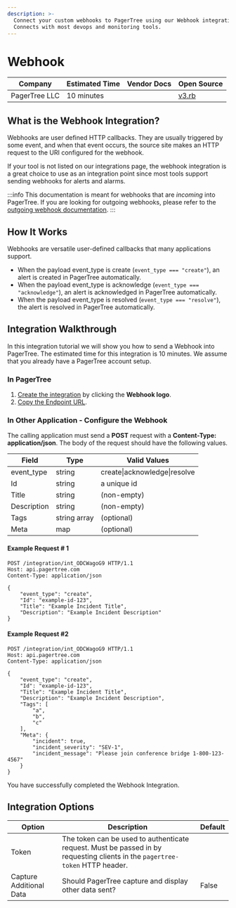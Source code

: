 ```yaml
---
description: >-
  Connect your custom webhooks to PagerTree using our Webhook integration.
  Connects with most devops and monitoring tools.
---
```


# Webhook

| Company       | Estimated Time | Vendor Docs | Open Source                                                                                                                |
| ------------- | -------------- | ----------- | -------------------------------------------------------------------------------------------------------------------------- |
| PagerTree LLC | 10 minutes     |             | [v3.rb](https://github.com/PagerTree/pager\_tree-integrations/blob/main/app/models/pager\_tree/integrations/webhook/v3.rb) |

## What is the Webhook Integration?

Webhooks are user defined HTTP callbacks. They are usually triggered by some event, and when that event occurs, the source site makes an HTTP request to the URI configured for the webhook.

If your tool is not listed on our integrations page, the webhook integration is a great choice to use as an integration point since most tools support sending webhooks for alerts and alarms.

:::info
This documentation is meant for webhooks that are _incoming_ into PagerTree. If you are looking for outgoing webhooks, please refer to the [outgoing webhook documentation](outgoing-webhook.md).
:::

## How It Works

Webhooks are versatile user-defined callbacks that many applications support.

* When the payload event\_type is create (`event_type === "create"`), an alert is created in PagerTree automatically.
* When the payload event\_type is acknowledge (`event_type === "acknowledge"`), an alert is acknowledged in PagerTree automatically.
* When the payload event\_type is resolved (`event_type === "resolve"`), the alert is resolved in PagerTree automatically.

## Integration Walkthrough

In this integration tutorial we will show you how to send a Webhook into PagerTree. The estimated time for this integration is 10 minutes. We assume that you already have a PagerTree account setup.

### In PagerTree

1. [Create the integration](introduction.md#create-an-integration) by clicking the **Webhook logo**.
2. [Copy the Endpoint URL](introduction.md#copy-the-endpoint-url).

### In Other Application - Configure the Webhook

The calling application must send a **POST** request with a **Content-Type: application/json**. The body of the request should have the following values.

| Field       | Type         | Valid Values                 |
| ----------- | ------------ | ---------------------------- |
| event\_type | string       | create\|acknowledge\|resolve |
| Id          | string       | a unique id                  |
| Title       | string       | (non-empty)                  |
| Description | string       | (non-empty)                  |
| Tags        | string array | (optional)                   |
| Meta        | map          | (optional)                   |

#### Example Request # 1

```
POST /integration/int_ODCWagoG9 HTTP/1.1
Host: api.pagertree.com
Content-Type: application/json

{
	"event_type": "create",
	"Id": "example-id-123",
	"Title": "Example Incident Title",
	"Description": "Example Incident Description"
}
```

#### Example Request #2

```
POST /integration/int_ODCWagoG9 HTTP/1.1
Host: api.pagertree.com
Content-Type: application/json

{
	"event_type": "create",
	"Id": "example-id-123",
	"Title": "Example Incident Title",
	"Description": "Example Incident Description",
	"Tags": [
		"a",
		"b",
		"c"
	],
	"Meta": {
		"incident": true,
		"incident_severity": "SEV-1",
		"incident_message": "Please join conference bridge 1-800-123-4567"
	}
}
```

You have successfully completed the Webhook Integration.

## Integration Options

| Option                  | Description                                                                                                                  | Default |
| ----------------------- | ---------------------------------------------------------------------------------------------------------------------------- | ------- |
| Token                   | The token can be used to authenticate request. Must be passed in by requesting clients in the `pagertree-token` HTTP header. |         |
| Capture Additional Data | Should PagerTree capture and display other data sent?                                                                        | False   |
